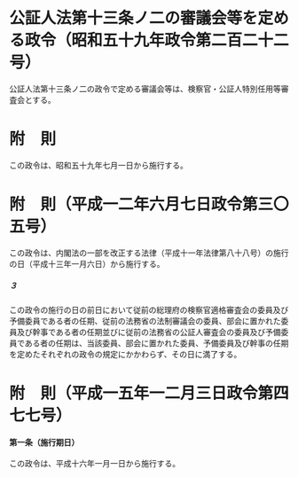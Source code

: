 # 公証人法第十三条ノ二の審議会等を定める政令（昭和五十九年政令第二百二十二号）
公証人法第十三条ノ二の政令で定める審議会等は、検察官・公証人特別任用等審査会とする。
# 附　則
この政令は、昭和五十九年七月一日から施行する。
# 附　則（平成一二年六月七日政令第三〇五号）
この政令は、内閣法の一部を改正する法律（平成十一年法律第八十八号）の施行の日（平成十三年一月六日）から施行する。
##### ３
この政令の施行の日の前日において従前の総理府の検察官適格審査会の委員及び予備委員である者の任期、従前の法務省の法制審議会の委員、部会に置かれた委員及び幹事である者の任期並びに従前の法務省の公証人審査会の委員及び予備委員である者の任期は、当該委員、部会に置かれた委員、予備委員及び幹事の任期を定めたそれぞれの政令の規定にかかわらず、その日に満了する。
# 附　則（平成一五年一二月三日政令第四七七号）
#### 第一条（施行期日）
この政令は、平成十六年一月一日から施行する。
